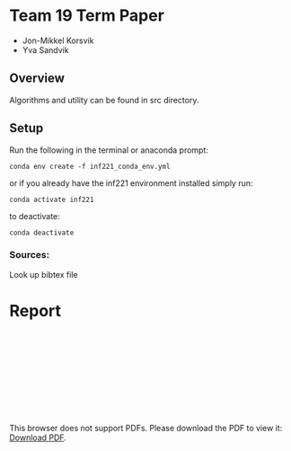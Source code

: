 # Team 19 Term Paper

- Jon-Mikkel Korsvik
- Yva Sandvik

## Overview
Algorithms and utility can be found in src directory.

## Setup 

Run the following in the terminal or anaconda prompt:
```
conda env create -f inf221_conda_env.yml
```

or if you already have the inf221 environment installed simply run:
```
conda activate inf221
```

to deactivate:

```
conda deactivate
```

### Sources:
Look up bibtex file

# Report

<object data="https://drive.google.com/file/d/1gBtmA1hgoE6iJTyc5ofoymP6LL-b0xQB/view?usp=sharing" type="pdf" width="700px" height="10000px">
    <embed src="https://github.com/jkorsvik/SortingAlgorithms/raw/master/report/INF221_final_draft%20(2).pdf">
        <p>This browser does not support PDFs. Please download the PDF to view it: <a href="https://github.com/jkorsvik/SortingAlgorithms/raw/master/report/INF221_final_draft%20(2).pdf">Download PDF</a>.</p>
    </embed>
</object>
